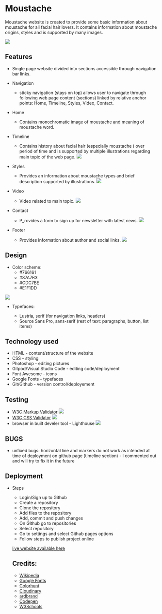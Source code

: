 # Moustache

Moustache website is created to provide some basic information about moustache for all facial hair lovers. It contains information about moustache origins, styles and is supported by many images. 

![](https://res.cloudinary.com/dmbzj2ym7/image/upload/v1643291825/moustachelandingpage_cz8jk1.png)


## Features

- Single page website divided into sections accessible through navigation bar links.

- Navigation 

  - sticky navigation (stays on top) allows user to navigate through following web page content (sections) linked by relative anchor points: Home, Timeline, Styles, Video, Contact.

- Home
  
  - Contains monochromatic image of moustache and meaning of moustache word.

- Timeline  

  - Contains history about facial hair  (especially moustache ) over period of time and is supported by multiple illustrations regarding main topic of the web page.
  ![](https://res.cloudinary.com/dmbzj2ym7/image/upload/v1643373607/timeline_wtrkh6.png)

- Styles

  - Provides an information about moustache types and brief description supported by illustrations.
  ![](https://res.cloudinary.com/dmbzj2ym7/image/upload/v1643373760/styles_ad1ap3.png)

- Video

  - Video related to main topic.
  ![](https://res.cloudinary.com/dmbzj2ym7/image/upload/v1643374206/video_dzy6jk.png)

- Contact 

  - P_rovides a form to sign up for newsletter with latest news.
  ![](https://res.cloudinary.com/dmbzj2ym7/image/upload/v1643374343/contact_ui8axc.png)

- Footer

  - Provides information about author and social links.
  ![](https://res.cloudinary.com/dmbzj2ym7/image/upload/v1643374426/footer_smgmfd.png)


## Design

- Color scheme:
  - #766161
  - #87A7B3
  - #CDC7BE
  - #E1F1DD

![](https://res.cloudinary.com/dmbzj2ym7/image/upload/v1643297980/colorpalette_jfyrcz.png)

- Typefaces:
  
  - Lustria, serif (for navigation links, headers)
  - Source Sans Pro, sans-serif (rest of text: paragraphs, button, list items)

## Technology used

- HTML - content/structure of the website
- CSS - styling
- Photoshop - editing pictures
- Gitpod/Visual Studio Code - editing code/deployment
-  Font Awesome - icons
- Google Fonts - typefaces
- Git/Github - version control/deployement


## Testing

- [W3C Markup Validator](https://validator.w3.org/nu/?doc=https%3A%2F%2Faleksbaranowska.github.io%2FProject_One_HTML_CSS%2F)
![](https://res.cloudinary.com/dmbzj2ym7/image/upload/v1643370008/w3hmlsvalidator_wu48i0.png)
- [W3C CSS Validator](https://jigsaw.w3.org/css-validator/)
![](https://res.cloudinary.com/dmbzj2ym7/image/upload/v1643370031/w3ccssvalidator_uwo0x9.png)
- browser in built develer tool - Lighthouse
![](https://res.cloudinary.com/dmbzj2ym7/image/upload/v1643370585/lighthouse_score_bwtpkd.png)

## BUGS

- unfixed bugs: horizontal line and markers do not work as intended at time of deployment on github page (timeline section) - I commented out and will try to fix it in the future

## Deployment

- Steps
  - Login/Sign up to Github
  - Create a repository
  - Clone the repository
  - Add files to the repository
  - Add, commit and push changes
  - On Github go to repositories
  - Select repository
  - Go to settings and select Github pages options
  - Follow steps to publish project online

  [live website available here](https://aleksbaranowska.github.io/Project_One_HTML_CSS/)
  

  ## Credits: 

  - [Wikipedia](https://en.wikipedia.org/wiki/Main_Page)
  - [Google Fonts](https://fonts.google.com)
  - [Colorhunt](colorhunt.co)
  - [Cloudinary](https://cloudinary.com)
  - [ardbrand](https://www.beardbrand.com)
  - [Codepen](https://colorhunt.co)
  - [W3Schools](https://colorhunt.co)



















